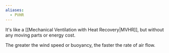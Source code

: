 ```yaml
---
aliases:
  - PVHR
---
```

It's like a [[Mechanical Ventilation with Heat Recovery|MVHR]], but without any moving parts or energy cost.

The greater the wind speed or buoyancy, the faster the rate of air flow.